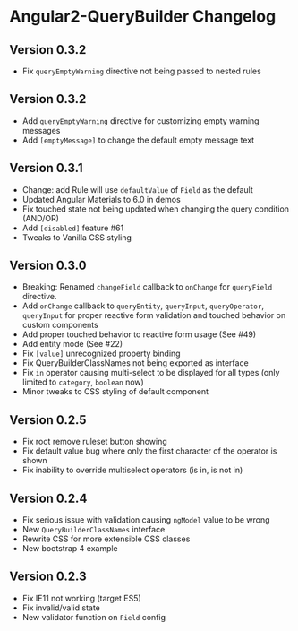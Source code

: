 Angular2-QueryBuilder Changelog
===============

Version 0.3.2
-----------
- Fix `queryEmptyWarning` directive not being passed to nested rules

Version 0.3.2
-----------
- Add `queryEmptyWarning` directive for customizing empty warning messages
- Add `[emptyMessage]` to change the default empty message text

Version 0.3.1
-----------
- Change: add Rule will use `defaultValue` of `Field` as the default
- Updated Angular Materials to 6.0 in demos
- Fix touched state not being updated when changing the query condition (AND/OR)
- Add `[disabled]` feature #61
- Tweaks to Vanilla CSS styling

Version 0.3.0
-----------
- Breaking: Renamed `changeField` callback to `onChange` for `queryField` directive.
- Add `onChange` callback to `queryEntity`, `queryInput`, `queryOperator`, `queryInput` for proper reactive form validation and touched behavior on custom components
- Add proper touched behavior to reactive form usage (See #49)
- Add entity mode (See #22)
- Fix `[value]` unrecognized property binding
- Fix QueryBuilderClassNames not being exported as interface
- Fix `in` operator causing multi-select to be displayed for all types (only limited to `category`, `boolean` now)
- Minor tweaks to CSS styling of default component

Version 0.2.5
-----------
- Fix root remove ruleset button showing
- Fix default value bug where only the first character of the operator is shown
- Fix inability to override multiselect operators (is in, is not in)

Version 0.2.4
-----------
- Fix serious issue with validation causing `ngModel` value to be wrong
- New `QueryBuilderClassNames` interface
- Rewrite CSS for more extensible CSS classes
- New bootstrap 4 example

Version 0.2.3
-----------
- Fix IE11 not working (target ES5)
- Fix invalid/valid state
- New validator function on `Field` config

